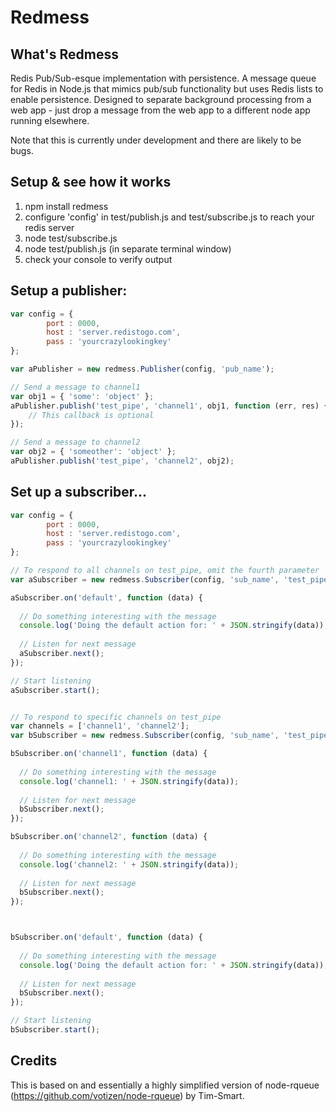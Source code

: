 Redmess
============

## What's Redmess

Redis Pub/Sub-esque implementation with persistence. A message queue for Redis in Node.js that mimics pub/sub functionality but uses Redis lists to enable persistence. Designed to separate background processing from a web app - just drop a message from the web app to a different node app running elsewhere.

Note that this is currently under development and there are likely to be bugs.


## Setup & see how it works

1. npm install redmess
2. configure 'config' in test/publish.js and test/subscribe.js to reach your redis server
3. node test/subscribe.js
4. node test/publish.js (in separate terminal window)
5. check your console to verify output


## Setup a publisher:

```javascript
var	config = {
		port : 0000,
		host : 'server.redistogo.com',
		pass : 'yourcrazylookingkey'
};

var aPublisher = new redmess.Publisher(config, 'pub_name');

// Send a message to channel1
var obj1 = { 'some': 'object' };
aPublisher.publish('test_pipe', 'channel1', obj1, function (err, res) {
	// This callback is optional	
});

// Send a message to channel2
var obj2 = { 'someother': 'object' };
aPublisher.publish('test_pipe', 'channel2', obj2);

```

## Set up a subscriber...

```javascript
var	config = {
		port : 0000,
		host : 'server.redistogo.com',
		pass : 'yourcrazylookingkey'
};

// To respond to all channels on test_pipe, omit the fourth parameter 'channels'
var aSubscriber = new redmess.Subscriber(config, 'sub_name', 'test_pipe');

aSubscriber.on('default', function (data) {
  
  // Do something interesting with the message
  console.log('Doing the default action for: ' + JSON.stringify(data));
  
  // Listen for next message
  aSubscriber.next();
});

// Start listening
aSubscriber.start();


// To respond to specific channels on test_pipe
var channels = ['channel1', 'channel2'];
var bSubscriber = new redmess.Subscriber(config, 'sub_name', 'test_pipe', channels);

bSubscriber.on('channel1', function (data) {
  
  // Do something interesting with the message
  console.log('channel1: ' + JSON.stringify(data));
  
  // Listen for next message
  bSubscriber.next();
});

bSubscriber.on('channel2', function (data) {
  
  // Do something interesting with the message
  console.log('channel2: ' + JSON.stringify(data));
  
  // Listen for next message
  bSubscriber.next();
});



bSubscriber.on('default', function (data) {
  
  // Do something interesting with the message
  console.log('Doing the default action for: ' + JSON.stringify(data));
  
  // Listen for next message
  bSubscriber.next();
});

// Start listening
bSubscriber.start();
```

## Credits
This is based on and essentially a highly simplified version of node-rqueue (https://github.com/votizen/node-rqueue) by Tim-Smart.

